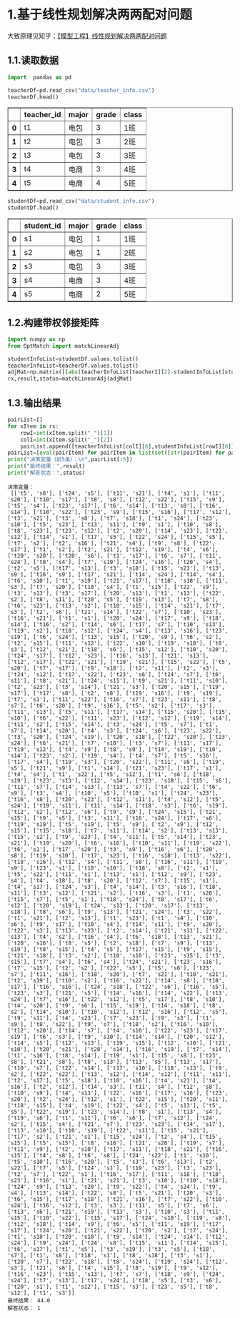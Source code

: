# 1.基于线性规划解决两两配对问题

大致原理见知乎：[【模型工程】线性规划解决两两配对问题](https://zhuanlan.zhihu.com/p/348554373)

## 1.1.读取数据


```python
import  pandas as pd

teacherDf=pd.read_csv("data/teacher_info.csv")
teacherDf.head()
```




<div>
<table border="1" class="dataframe">
  <thead>
    <tr style="text-align: right;">
      <th></th>
      <th>teacher_id</th>
      <th>major</th>
      <th>grade</th>
      <th>class</th>
    </tr>
  </thead>
  <tbody>
    <tr>
      <th>0</th>
      <td>t1</td>
      <td>电包</td>
      <td>3</td>
      <td>1班</td>
    </tr>
    <tr>
      <th>1</th>
      <td>t2</td>
      <td>电包</td>
      <td>3</td>
      <td>2班</td>
    </tr>
    <tr>
      <th>2</th>
      <td>t3</td>
      <td>电包</td>
      <td>3</td>
      <td>3班</td>
    </tr>
    <tr>
      <th>3</th>
      <td>t4</td>
      <td>电商</td>
      <td>3</td>
      <td>4班</td>
    </tr>
    <tr>
      <th>4</th>
      <td>t5</td>
      <td>电商</td>
      <td>4</td>
      <td>5班</td>
    </tr>
  </tbody>
</table>
</div>




```python
studentDf=pd.read_csv("data/student_info.csv")
studentDf.head()
```




<div>
<table border="1" class="dataframe">
  <thead>
    <tr style="text-align: right;">
      <th></th>
      <th>student_id</th>
      <th>major</th>
      <th>grade</th>
      <th>class</th>
    </tr>
  </thead>
  <tbody>
    <tr>
      <th>0</th>
      <td>s1</td>
      <td>电包</td>
      <td>1</td>
      <td>1班</td>
    </tr>
    <tr>
      <th>1</th>
      <td>s2</td>
      <td>电包</td>
      <td>1</td>
      <td>2班</td>
    </tr>
    <tr>
      <th>2</th>
      <td>s3</td>
      <td>电包</td>
      <td>3</td>
      <td>3班</td>
    </tr>
    <tr>
      <th>3</th>
      <td>s4</td>
      <td>电商</td>
      <td>3</td>
      <td>4班</td>
    </tr>
    <tr>
      <th>4</th>
      <td>s5</td>
      <td>电商</td>
      <td>2</td>
      <td>5班</td>
    </tr>
  </tbody>
</table>
</div>



## 1.2.构建带权邻接矩阵


```python
import numpy as np
from OptMatch import matchLinearAdj

studentInfoList=studentDf.values.tolist()
teacherInfoList=teacherDf.values.tolist()
adjMat=np.matrix([[abs(teacherInfoList[teacherI][2]-studentInfoList[studentI][2]) for teacherI in range(len(teacherInfoList))] for studentI in range(len(studentInfoList))])
rx,result,status=matchLinearAdj(adjMat)
```

## 1.3.输出结果


```python
pairList=[]
for xItem in rx:
    rowI=int(xItem.split("_")[1])
    colI=int(xItem.split("_")[2])
    pairList.append([teacherInfoList[colI][0],studentInfoList[rowI][0]])
pairList=[eval(pairItem) for pairItem in list(set([str(pairItem) for pairItem in pairList]))]
print("决策变量（前5条）：\n",pairList[:5])
print("最终结果：",result)
print("解答状态：",status)
```

    决策变量：
     [['t5', 's8'], ['t24', 's5'], ['t11', 's21'], ['t4', 's1'], ['t11', 's20'], ['t10', 's17'], ['t8', 's8'], ['t12', 's22'], ['t15', 's9'], ['t5', 's4'], ['t23', 's17'], ['t6', 's14'], ['t13', 's8'], ['t16', 's14'], ['t18', 's22'], ['t23', 's9'], ['t15', 's16'], ['t17', 's12'], ['t3', 's21'], ['t3', 's8'], ['t7', 's18'], ['t1', 's24'], ['t23', 's10'], ['t5', 's23'], ['t13', 's11'], ['t9', 's1'], ['t10', 's8'], ['t8', 's23'], ['t23', 's12'], ['t2', 's20'], ['t14', 's23'], ['t21', 's12'], ['t14', 's1'], ['t17', 's5'], ['t22', 's24'], ['t15', 's5'], ['t7', 's2'], ['t2', 's16'], ['t21', 's4'], ['t9', 's8'], ['t22', 's17'], ['t1', 's2'], ['t2', 's21'], ['t12', 's19'], ['t4', 's6'], ['t20', 's20'], ['t20', 's6'], ['t1', 's17'], ['t6', 's7'], ['t11', 's24'], ['t8', 's4'], ['t7', 's19'], ['t24', 's16'], ['t20', 's4'], ['t2', 's5'], ['t17', 's13'], ['t3', 's18'], ['t15', 's23'], ['t13', 's9'], ['t16', 's9'], ['t17', 's21'], ['t14', 's24'], ['t14', 's4'], ['t6', 's10'], ['t1', 's19'], ['t21', 's17'], ['t18', 's18'], ['t11', 's3'], ['t7', 's20'], ['t18', 's4'], ['t1', 's15'], ['t22', 's9'], ['t3', 's13'], ['t3', 's17'], ['t20', 's13'], ['t1', 's13'], ['t22', 's2'], ['t8', 's11'], ['t20', 's5'], ['t19', 's13'], ['t7', 's8'], ['t6', 's23'], ['t13', 's2'], ['t10', 's15'], ['t14', 's21'], ['t7', 's3'], ['t2', 's6'], ['t21', 's14'], ['t22', 's7'], ['t10', 's23'], ['t16', 's21'], ['t1', 's1'], ['t20', 's24'], ['t17', 's9'], ['t18', 's14'], ['t16', 's2'], ['t14', 's6'], ['t17', 's7'], ['t10', 's13'], ['t19', 's2'], ['t18', 's12'], ['t24', 's4'], ['t13', 's16'], ['t23', 's19'], ['t6', 's24'], ['t13', 's15'], ['t20', 's9'], ['t6', 's2'], ['t2', 's15'], ['t11', 's12'], ['t22', 's10'], ['t19', 's18'], ['t8', 's3'], ['t12', 's21'], ['t18', 's6'], ['t15', 's12'], ['t10', 's20'], ['t24', 's17'], ['t12', 's23'], ['t16', 's13'], ['t21', 's13'], ['t12', 's17'], ['t22', 's21'], ['t19', 's21'], ['t15', 's22'], ['t5', 's20'], ['t7', 's17'], ['t9', 's18'], ['t2', 's11'], ['t2', 's3'], ['t24', 's12'], ['t17', 's22'], ['t23', 's6'], ['t24', 's7'], ['t6', 's11'], ['t8', 's21'], ['t24', 's11'], ['t9', 's21'], ['t11', 's10'], ['t2', 's23'], ['t3', 's14'], ['t21', 's3'], ['t20', 's15'], ['t19', 's17'], ['t17', 's8'], ['t2', 's8'], ['t19', 's16'], ['t9', 's19'], ['t7', 's1'], ['t11', 's22'], ['t16', 's7'], ['t23', 's11'], ['t8', 's7'], ['t6', 's20'], ['t9', 's16'], ['t5', 's2'], ['t17', 's3'], ['t11', 's13'], ['t5', 's11'], ['t17', 's14'], ['t15', 's20'], ['t15', 's10'], ['t6', 's22'], ['t11', 's23'], ['t12', 's12'], ['t19', 's14'], ['t11', 's2'], ['t15', 's14'], ['t3', 's24'], ['t5', 's7'], ['t1', 's7'], ['t14', 's20'], ['t4', 's3'], ['t24', 's6'], ['t23', 's22'], ['t3', 's20'], ['t24', 's19'], ['t20', 's18'], ['t22', 's20'], ['t23', 's24'], ['t6', 's21'], ['t7', 's10'], ['t3', 's7'], ['t11', 's17'], ['t19', 's12'], ['t4', 's9'], ['t8', 's9'], ['t14', 's19'], ['t10', 's14'], ['t23', 's2'], ['t19', 's4'], ['t4', 's7'], ['t5', 's16'], ['t17', 's4'], ['t19', 's3'], ['t20', 's22'], ['t11', 's6'], ['t19', 's5'], ['t21', 's9'], ['t1', 's14'], ['t21', 's23'], ['t17', 's1'], ['t4', 's4'], ['t1', 's22'], ['t5', 's12'], ['t1', 's6'], ['t18', 's19'], ['t23', 's13'], ['t12', 's14'], ['t23', 's18'], ['t15', 's6'], ['t11', 's7'], ['t14', 's13'], ['t13', 's7'], ['t4', 's22'], ['t6', 's9'], ['t3', 's4'], ['t10', 's5'], ['t10', 's1'], ['t24', 's23'], ['t16', 's8'], ['t20', 's23'], ['t12', 's11'], ['t4', 's12'], ['t5', 's24'], ['t19', 's11'], ['t11', 's14'], ['t18', 's3'], ['t6', 's19'], ['t12', 's2'], ['t12', 's6'], ['t9', 's9'], ['t24', 's15'], ['t21', 's15'], ['t9', 's5'], ['t3', 's11'], ['t16', 's24'], ['t17', 's6'], ['t19', 's19'], ['t5', 's19'], ['t5', 's9'], ['t2', 's9'], ['t12', 's15'], ['t15', 's18'], ['t7', 's11'], ['t14', 's2'], ['t13', 's13'], ['t15', 's2'], ['t9', 's23'], ['t4', 's11'], ['t5', 's14'], ['t23', 's21'], ['t19', 's20'], ['t6', 's16'], ['t10', 's11'], ['t19', 's22'], ['t6', 's1'], ['t17', 's20'], ['t3', 's9'], ['t16', 's6'], ['t20', 's8'], ['t19', 's10'], ['t17', 's23'], ['t16', 's18'], ['t13', 's22'], ['t18', 's16'], ['t12', 's4'], ['t11', 's8'], ['t16', 's11'], ['t19', 's9'], ['t23', 's1'], ['t18', 's10'], ['t18', 's8'], ['t2', 's1'], ['t5', 's22'], ['t11', 's1'], ['t13', 's1'], ['t12', 's9'], ['t23', 's4'], ['t4', 's18'], ['t8', 's20'], ['t12', 's7'], ['t15', 's1'], ['t4', 's17'], ['t24', 's3'], ['t4', 's14'], ['t3', 's16'], ['t18', 's11'], ['t3', 's12'], ['t21', 's2'], ['t16', 's3'], ['t1', 's20'], ['t15', 's7'], ['t5', 's1'], ['t18', 's24'], ['t8', 's17'], ['t6', 's12'], ['t20', 's19'], ['t24', 's13'], ['t20', 's17'], ['t13', 's18'], ['t8', 's6'], ['t9', 's13'], ['t21', 's24'], ['t3', 's22'], ['t1', 's21'], ['t2', 's13'], ['t1', 's23'], ['t1', 's4'], ['t10', 's6'], ['t9', 's17'], ['t10', 's4'], ['t14', 's11'], ['t9', 's20'], ['t22', 's3'], ['t13', 's23'], ['t2', 's14'], ['t21', 's11'], ['t22', 's13'], ['t4', 's2'], ['t16', 's4'], ['t6', 's18'], ['t13', 's21'], ['t20', 's16'], ['t8', 's5'], ['t2', 's18'], ['t7', 's9'], ['t13', 's19'], ['t8', 's15'], ['t4', 's5'], ['t17', 's15'], ['t9', 's15'], ['t21', 's18'], ['t3', 's2'], ['t10', 's10'], ['t23', 's15'], ['t3', 's15'], ['t7', 's4'], ['t6', 's4'], ['t24', 's21'], ['t23', 's16'], ['t7', 's15'], ['t2', 's2'], ['t22', 's5'], ['t5', 's6'], ['t23', 's7'], ['t11', 's16'], ['t18', 's20'], ['t7', 's21'], ['t10', 's21'], ['t2', 's19'], ['t10', 's2'], ['t16', 's22'], ['t14', 's8'], ['t18', 's17'], ['t16', 's16'], ['t24', 's18'], ['t22', 's6'], ['t16', 's5'], ['t23', 's3'], ['t21', 's5'], ['t14', 's16'], ['t14', 's22'], ['t13', 's24'], ['t7', 's16'], ['t22', 's12'], ['t5', 's17'], ['t8', 's10'], ['t4', 's20'], ['t9', 's6'], ['t15', 's19'], ['t14', 's18'], ['t8', 's2'], ['t14', 's10'], ['t10', 's12'], ['t12', 's16'], ['t12', 's5'], ['t9', 's11'], ['t4', 's23'], ['t7', 's23'], ['t9', 's3'], ['t1', 's9'], ['t8', 's22'], ['t9', 's7'], ['t18', 's2'], ['t16', 's10'], ['t12', 's20'], ['t14', 's7'], ['t4', 's10'], ['t22', 's23'], ['t17', 's19'], ['t6', 's3'], ['t9', 's10'], ['t14', 's14'], ['t20', 's12'], ['t14', 's5'], ['t12', 's13'], ['t19', 's15'], ['t12', 's10'], ['t21', 's10'], ['t20', 's21'], ['t20', 's14'], ['t16', 's19'], ['t7', 's14'], ['t1', 's16'], ['t8', 's14'], ['t19', 's1'], ['t15', 's8'], ['t23', 's8'], ['t21', 's8'], ['t8', 's13'], ['t13', 's5'], ['t13', 's17'], ['t10', 's7'], ['t22', 's14'], ['t17', 's10'], ['t18', 's13'], ['t9', 's2'], ['t22', 's22'], ['t13', 's12'], ['t14', 's12'], ['t11', 's11'], ['t2', 's17'], ['t5', 's18'], ['t10', 's16'], ['t4', 's21'], ['t4', 's16'], ['t2', 's12'], ['t14', 's3'], ['t11', 's4'], ['t12', 's8'], ['t10', 's9'], ['t4', 's13'], ['t22', 's16'], ['t17', 's16'], ['t23', 's20'], ['t2', 's24'], ['t12', 's1'], ['t22', 's15'], ['t20', 's11'], ['t18', 's15'], ['t4', 's19'], ['t22', 's4'], ['t5', 's13'], ['t5', 's5'], ['t22', 's19'], ['t23', 's14'], ['t8', 's1'], ['t13', 's4'], ['t19', 's6'], ['t1', 's11'], ['t6', 's6'], ['t7', 's12'], ['t24', 's2'], ['t15', 's4'], ['t21', 's7'], ['t23', 's23'], ['t14', 's17'], ['t13', 's10'], ['t10', 's19'], ['t22', 's11'], ['t15', 's21'], ['t17', 's2'], ['t21', 's1'], ['t15', 's24'], ['t2', 's4'], ['t15', 's15'], ['t5', 's15'], ['t8', 's16'], ['t21', 's20'], ['t19', 's7'], ['t11', 's9'], ['t2', 's10'], ['t17', 's11'], ['t18', 's21'], ['t16', 's15'], ['t4', 's8'], ['t6', 's8'], ['t24', 's22'], ['t1', 's10'], ['t5', 's10'], ['t16', 's20'], ['t5', 's3'], ['t6', 's13'], ['t2', 's22'], ['t7', 's5'], ['t24', 's1'], ['t19', 's23'], ['t3', 's23'], ['t2', 's7'], ['t22', 's1'], ['t16', 's17'], ['t11', 's18'], ['t18', 's23'], ['t16', 's1'], ['t21', 's21'], ['t3', 's10'], ['t10', 's18'], ['t24', 's9'], ['t13', 's20'], ['t9', 's22'], ['t4', 's24'], ['t9', 's4'], ['t13', 's14'], ['t22', 's8'], ['t5', 's21'], ['t20', 's3'], ['t6', 's15'], ['t17', 's18'], ['t21', 's16'], ['t7', 's22'], ['t10', 's24'], ['t16', 's12'], ['t3', 's3'], ['t11', 's5'], ['t7', 's6'], ['t13', 's6'], ['t21', 's19'], ['t13', 's3'], ['t10', 's3'], ['t11', 's15'], ['t10', 's22'], ['t15', 's17'], ['t24', 's10'], ['t19', 's8'], ['t12', 's18'], ['t14', 's9'], ['t6', 's5'], ['t11', 's19'], ['t17', 's17'], ['t24', 's20'], ['t21', 's22'], ['t20', 's2'], ['t7', 's24'], ['t1', 's18'], ['t20', 's10'], ['t9', 's14'], ['t24', 's14'], ['t12', 's24'], ['t9', 's24'], ['t24', 's8'], ['t15', 's11'], ['t14', 's15'], ['t6', 's17'], ['t1', 's5'], ['t3', 's19'], ['t3', 's5'], ['t18', 's7'], ['t1', 's8'], ['t18', 's1'], ['t8', 's18'], ['t3', 's1'], ['t20', 's7'], ['t22', 's18'], ['t8', 's24'], ['t19', 's24'], ['t12', 's3'], ['t21', 's6'], ['t4', 's15'], ['t8', 's19'], ['t9', 's12'], ['t16', 's23'], ['t15', 's13'], ['t7', 's7'], ['t18', 's9'], ['t24', 's24'], ['t7', 's13'], ['t17', 's24'], ['t18', 's5'], ['t3', 's6'], ['t20', 's1'], ['t1', 's12'], ['t15', 's3'], ['t23', 's5'], ['t8', 's12'], ['t1', 's3']]
    最终结果： 44.0
    解答状态： 1
```
